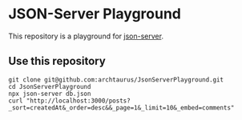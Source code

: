 # JSON-Server Playground

This repository is a playground for [json-server](https://www.npmjs.com/package/json-server).

## Use this repository

``` shell
git clone git@github.com:archtaurus/JsonServerPlayground.git
cd JsonServerPlayground
npx json-server db.json
curl "http://localhost:3000/posts?_sort=createdAt&_order=desc&&_page=1&_limit=10&_embed=comments"
```
